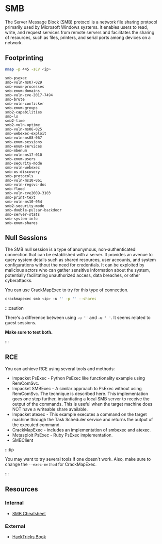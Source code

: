 # SMB

The Server Message Block (SMB) protocol is a network file sharing protocol primarily used by Microsoft Windows systems. It enables users to read, write, and request services from remote servers and facilitates the sharing of resources, such as files, printers, and serial ports among devices on a network.

## Footprinting

```bash title="Using nmap"
nmap -p 445 -sCV <ip>
```

```text title="SMB scripts for nmap"
smb-psexec
smb-vuln-ms07-029
smb-enum-processes
smb-enum-domains
smb-vuln-cve-2017-7494
smb-brute
smb-vuln-conficker
smb-enum-groups
smb2-capabilities
smb-ls
smb2-time
smb2-vuln-uptime
smb-vuln-ms06-025
smb-webexec-exploit
smb-vuln-ms08-067
smb-enum-sessions
smb-enum-services
smb-mbenum
smb-vuln-ms17-010
smb-enum-users
smb-security-mode
smb-vuln-webexec
smb-os-discovery
smb-protocols
smb-vuln-ms10-061
smb-vuln-regsvc-dos
smb-flood
smb-vuln-cve2009-3103
smb-print-text
smb-vuln-ms10-054
smb2-security-mode
smb-double-pulsar-backdoor
smb-server-stats
smb-system-info
smb-enum-shares
```

## Null Sessions

The SMB null session is a type of anonymous, non-authenticated connection that can be established with a server. It provides an avenue to query system details such as shared resources, user accounts, and system configurations without the need for credentials. It can be exploited by malicious actors who can gather sensitive information about the system, potentially facilitating unauthorized access, data breaches, or other cyberattacks.

You can use CrackMapExec to try for this type of connection.

```bash
crackmapexec smb <ip> -u '' -p '' --shares
```

:::caution

There's a difference between using `-u ''` and `-u ' '`. It seems related to guest sessions.

**Make sure to test both.**

:::

## RCE

You can achieve RCE using several tools and methods:

- Impacket PsExec - Python PsExec like functionality example using RemComSvc.
- Impacket SMBExec - A similar approach to PsExec without using RemComSvc. The technique is described here. This implementation goes one step further, instantiating a local SMB server to receive the output of the commands. This is useful when the target machine does NOT have a writeable share available.
- Impacket atexec - This example executes a command on the target machine through the Task Scheduler service and returns the output of the executed command.
- CrackMapExec - includes an implementation of smbexec and atexec.
- Metasploit PsExec - Ruby PsExec implementation.
- SMBClient

:::tip

You may want to try several tools if one doesn't work. Also, make sure to change the `--exec-method` for CrackMapExec.

:::

## Resources

### Internal

- [SMB Cheatsheet](/commands-cheatsheet/smb)

### External

- [HackTricks Book](https://book.hacktricks.xyz/network-services-pentesting/pentesting-smb)